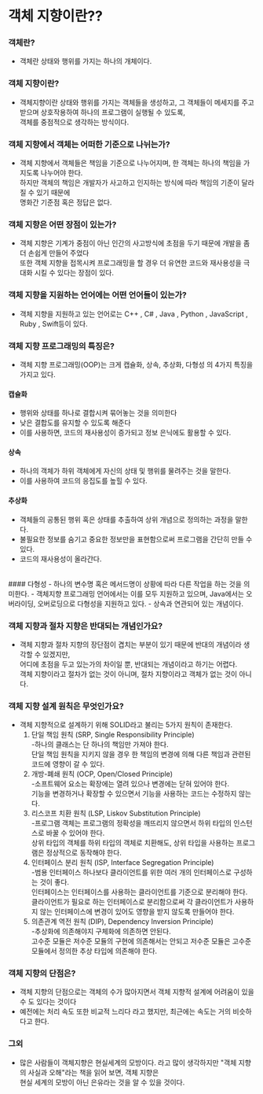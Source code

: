# 객체 지향이란??<br/>
### 객체란?
-   객체란 상태와 행위를 가지는 하나의 개체이다.
    <br/>
### 객체 지향이란?
-   객체지향이란 상태와 행위를 가지는 객체들을 생성하고, 그 객체들이 메세지를 주고 받으며 상호작용하여 하나의 프로그램이 실행될 수 있도록,<br/>
객체를 중점적으로 생각하는 방식이다.
    <br/>
### 객체 지향에서 객체는 어떠한 기준으로 나뉘는가?
-   객체 지향에서 객체들은 책임을 기준으로 나누어지며, 한 객체는 하나의 책임을 가지도록 나누어야 한다. <br/> 하지만 객체의 책임은 개발자가 사고하고 인지하는 방식에 따라 책임의 기준이 달라질 수 있기 때문에<br/>명화간 기준점 혹은 정답은 없다.
    <br/>
### 객체 지향은 어떤 장점이 있는가?
-   객체 지향은 기계가 중점이 아닌 인간의 사고방식에 초점을 두기 때문에 개발을 좀 더 손쉽게 만들어 주었다<br/> 또한 객체 지향을 접목시켜 프로그래밍을 할 경우 더 유연한 코드와 재사용성을 극대화 시킬 수 있다는 장점이 있다.
    <br/>
### 객체 지향을 지원하는 언어에는 어떤 언어들이 있는가?
-   객체 지향을 지원하고 있는 언어로는 C++ , C# , Java , Python , JavaScript , Ruby , Swift등이 있다.
    <br/>
### 객체 지향 프로그래밍의 특징은?
-   객체 지향 프로그래밍(OOP)는 크게 캡슐화, 상속, 추상화, 다형성 의 4가지 특징을 가지고 있다.<br/>
#### 캡슐화
-   행위와 상태를 하나로 결합시켜 묶어놓는 것을 의미한다
- 낮은 결합도를 유지할 수 있도록 해준다
- 이를 사용하면, 코드의 재사용성이 증가되고 정보 은닉에도 활용할 수 있다.
  <br/>
#### 상속
- 하나의 객체가 하위 객체에게 자신의 상태 및 행위를 물려주는 것을 말한다.
- 이를 사용하여 코드의 응집도를 높힐 수 있다.
  <br/>
#### 추상화
- 객체들의 공통된 행위 혹은 상태를 추출하여 상위 개념으로 정의하는 과정을 말한다.
- 불필요한 정보를 숨기고 중요한 정보만을 표현함으로써 프로그램을 간단히 만들 수 있다.
- 코드의 재사용성이 올라간다.
<br/>
#### 다형성
- 하나의 변수명 혹은 메서드명이 상황에 따라 다른 작업을 하는 것을 의미한다.
- 객체지향 프로그래밍 언어에서는 이를 모두 지원하고 있으며, Java에서는 오버라이딩, 오버로딩으로 다형성을 지원하고 있다.
- 상속과 연관되어 있는 개념이다.

### 객체 지향과 절차 지향은 반대되는 개념인가요?
- 객체 지향과 절차 지향의 장단점이 겹치는 부분이 있기 때문에 반대의 개념이라 생각할 수 있겠지만,<br/>
어디에 초점을 두고 있는가의 차이일 뿐, 반대되는 개념이라고 하기는 어렵다.<br/>
객체 지향이라고 절차가 없는 것이 아니며, 절차 지향이라고 객체가 없는 것이 아니다.

### 객체 지향 설계 원칙은 무엇인가요?
- 객체 지향적으로 설계하기 위해 SOLID라고 불리는 5가지 원칙이 존재한다.
  1. 단일 책임 원칙 (SRP, Single Responsibility Principle)<br/>
  -하나의 클래스는 단 하나의 책임만 가져야 한다.<br/>
       단일 책임 원칙을 지키지 않을 경우 한 책임의 변경에 의해 다른 책임과 관련된 코드에 영향이 갈 수 있다.<br/>
  2. 개방-폐쇄 원칙 (OCP, Open/Closed Principle)<br/>
     -소프트웨어 요소는 확장에는 열려 있으나 변경에는 닫혀 있어야 한다.<br/>
     기능을 변경하거나 확장할 수 있으면서 기능을 사용하는 코드는 수정하지 않는다.<br/>
  3. 리스코프 치환 원칙 (LSP, Liskov Substitution Principle)<br/>
     -프로그램 객체는 프로그램의 정확성을 깨뜨리지 않으면서 하위 타입의 인스턴스로 바꿀 수 있어야 한다.<br/>
     상위 타입의 객체를 하위 타입의 객체로 치환해도, 상위 타입을 사용하는 프로그램은 정상적으로 동작해야 한다.<br/>
  4. 인터페이스 분리 원칙 (ISP, Interface Segregation Principle)<br/>
     -범용 인터페이스 하나보다 클라이언트를 위한 여러 개의 인터페이스로 구성하는 것이 좋다.<br/>
     인터페이스는 인터페이스를 사용하는 클라이언트를 기준으로 분리해야 한다.<br/>
     클라이언트가 필요로 하는 인터페이스로 분리함으로써 각 클라이언트가 사용하지 않는 인터페이스에 변경이 있어도 영향을 받지 않도록 만들어야 한다.<br/>
  5. 의존관계 역전 원칙 (DIP), Dependency Inversion Principle)<br/>
     -추상화에 의존해야지 구체화에 의존하면 안된다.<br/>
     고수준 모듈은 저수준 모듈의 구현에 의존해서는 안되고 저수준 모듈은 고수준 모듈에서 정의한 추상 타입에 의존해야 한다.<br/>
### 객체 지향의 단점은?
- 객체 지향의 단점으로는 객체의 수가 많아지면서 객체 지향적 설계에 어려움이 있을 수 도 있다는 것이다<br/>
- 예전에는 처리 속도 또한 비교적 느리다 라고 했지만, 최근에는 속도는 거의 비슷하다고 한다.


### 그외
- 많은 사람들이 객체지향은 현실세계의 모방이다. 라고 많이 생각하지만 "객체 지향의 사실과 오해"라는 책을 읽어 보면, 객체 지향은 <br/>
현실 세계의 모방이 아닌 은유라는 것을 알 수 있을 것이다.